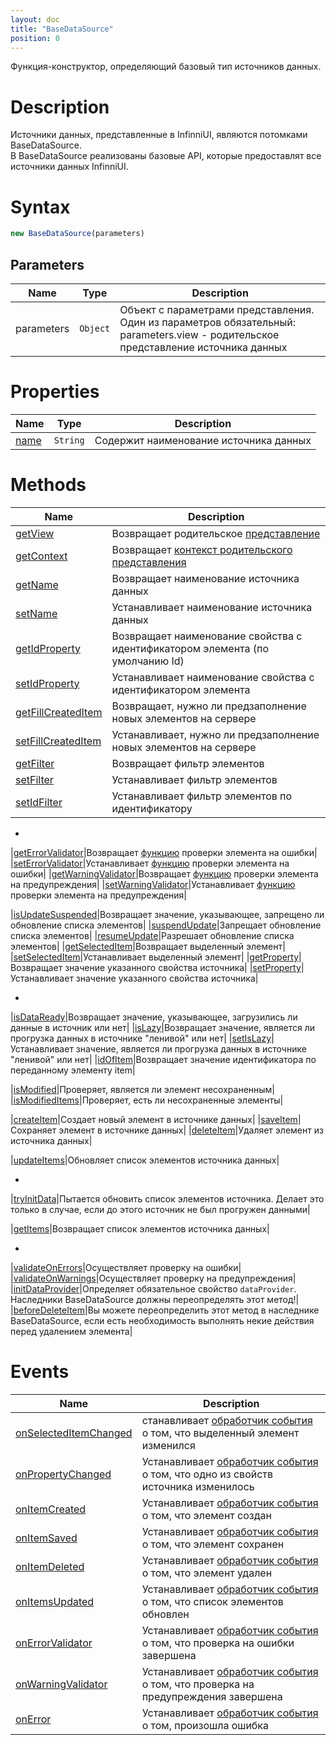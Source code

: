 ```yaml
---
layout: doc
title: "BaseDataSource"
position: 0
---
```


Функция-конструктор, определяющий базовый тип источников данных.

# Description

Источники данных, представленные в InfinniUI, являются потомками BaseDataSource.  
В BaseDataSource реализованы базовые API, которые предоставлят все источники данных InfinniUI.

# Syntax

```js
new BaseDataSource(parameters)
```

## Parameters

|Name|Type|Description|
|----|----------|---------|
|parameters|`Object`| Объект с параметрами представления. Один из параметров обязательный: parameters.view - родительское представление источника данных|


# Properties

|Name|Type|Description|
|----|----|-----------|
|[name](BaseDataSource.name/)|`String`|Содержит наименование источника данных|

# Methods

|Name|Description|
|----|---------|
|[getView](BaseDataSource.getView/)|Возвращает родительское [представление](../../Elements/View/)|
|[getContext](BaseDataSource.getContext/)|Возвращает [контекст родительского представления](../../Context/)|
|[getName](BaseDataSource.getName/)|Возвращает наименование источника данных|
|[setName](BaseDataSource.setName/)|Устанавливает наименование источника данных|
|[getIdProperty](BaseDataSource.getIdProperty/)|Возвращает наименование свойства с идентификатором элемента (по умолчанию Id)|
|[setIdProperty](BaseDataSource.setIdProperty/)|Устанавливает наименование свойства с идентификатором элемента|
|[getFillCreatedItem](BaseDataSource.getFillCreatedItem/)|Возвращает, нужно ли предзаполнение новых элементов на сервере|
|[setFillCreatedItem](BaseDataSource.setFillCreatedItem/)|Устанавливает, нужно ли предзаполнение новых элементов на сервере|
|[getFilter](BaseDataSource.getFilter/)|Возвращает фильтр элементов|
|[setFilter](BaseDataSource.setFilter/)|Устанавливает фильтр элементов|
|[setIdFilter](BaseDataSource.setIdFilter/)|Устанавливает фильтр элементов по идентификатору|

*
|[getErrorValidator](BaseDataSource.getErrorValidator/)|Возвращает [функцию](../../Script/) проверки элемента на ошибки|
|[setErrorValidator](BaseDataSource.setErrorValidator/)|Устанавливает [функцию](../../Script/) проверки элемента на ошибки|
|[getWarningValidator](BaseDataSource.getWarningValidator/)|Возвращает [функцию](../../Script/) проверки элемента на предупреждения|
|[setWarningValidator](BaseDataSource.setWarningValidator/)|Устанавливает [функцию](../../Script/) проверки элемента на предупреждения|

|[isUpdateSuspended](BaseDataSource.isUpdateSuspended/)|Возвращает значение, указывающее, запрещено ли обновление списка элементов|
|[suspendUpdate](BaseDataSource.suspendUpdate/)|Запрещает обновление списка элементов|
|[resumeUpdate](BaseDataSource.resumeUpdate/)|Разрешает обновление списка элементов|
|[getSelectedItem](BaseDataSource.getSelectedItem/)|Возвращает выделенный элемент|
|[setSelectedItem](BaseDataSource.setSelectedItem/)|Устанавливает выделенный элемент|
|[getProperty](BaseDataSource.getProperty/)|Возвращает значение указанного свойства источника|
|[setProperty](BaseDataSource.setProperty/)|Устанавливает значение указанного свойства источника|

*
|[isDataReady](BaseDataSource.isDataReady/)|Возвращает значение, указывающее, загрузились ли данные в источник или нет|
|[isLazy](BaseDataSource.isLazy/)|Возвращает значение, является ли прогрузка данных в источнике "ленивой" или нет|
|[setIsLazy](BaseDataSource.setIsLazy/)|Устанавливает значение, является ли прогрузка данных в источнике "ленивой" или нет|
|[idOfItem](BaseDataSource.idOfItem/)|Возвращает значение идентификатора по переданному элементу item|

|[isModified](BaseDataSource.isModified/)|Проверяет, является ли элемент несохраненным|
|[isModifiedItems](BaseDataSource.isModifiedItems/)|Проверяет, есть ли несохраненные элементы|

|[createItem](BaseDataSource.createItem/)|Создает новый элемент в источнике данных|
|[saveItem](BaseDataSource.saveItem/)|Сохраняет элемент в источнике данных|
|[deleteItem](BaseDataSource.deleteItem/)|Удаляет элемент из источника данных|

|[updateItems](BaseDataSource.updateItems/)|Обновляет список элементов источника данных|

*
|[tryInitData](BaseDataSource.tryInitData/)|Пытается обновить список элементов источника. Делает это только в случае, если до этого источник не был прогружен данными|


|[getItems](BaseDataSource.getItems/)|Возвращает список элементов источника данных|

*
|[validateOnErrors](BaseDataSource.validateOnErrors/)|Осуществляет проверку на ошибки|
|[validateOnWarnings](BaseDataSource.validateOnWarnings/)|Осуществляет проверку на предупреждения|
|[initDataProvider](BaseDataSource.initDataProvider/)|Определяет обязательное свойство `dataProvider`. Наследники BaseDataSource должны переопределять этот метод!|
|[beforeDeleteItem](BaseDataSource.beforeDeleteItem/)|Вы можете переопределить этот метод в наследнике BaseDataSource, если есть необходимость выполнять некие действия перед удалением элемента|



# Events

|Name|Description|
|----|---------|
|[onSelectedItemChanged](BaseDataSource.onSelectedItemChanged/)|станавливает [обработчик события](../../Script/) о том, что выделенный элемент изменился|
|[onPropertyChanged](BaseDataSource.onPropertyChanged/)|Устанавливает [обработчик события](../../Script/) о том, что одно из свойств источника изменилось|
|[onItemCreated](BaseDataSource.onItemCreated/)|Устанавливает [обработчик события](../../Script/) о том, что элемент создан|
|[onItemSaved](BaseDataSource.onItemSaved/)|Устанавливает [обработчик события](../../Script/) о том, что элемент сохранен|
|[onItemDeleted](BaseDataSource.onItemDeleted/)|Устанавливает [обработчик события](../../Script/) о том, что элемент удален|
|[onItemsUpdated](BaseDataSource.onItemsUpdated/)|Устанавливает [обработчик события](../../Script/) о том, что список элементов обновлен|
|[onErrorValidator](BaseDataSource.onErrorValidator/)|Устанавливает [обработчик события](../../Script/) о том, что проверка на ошибки завершена|
|[onWarningValidator](BaseDataSource.onWarningValidator/)|Устанавливает [обработчик события](../../Script/) о том, что проверка на предупреждения завершена|
|[onError](BaseDataSource.onError/)|Устанавливает [обработчик события](../../Script/) о том, произошла ошибка|